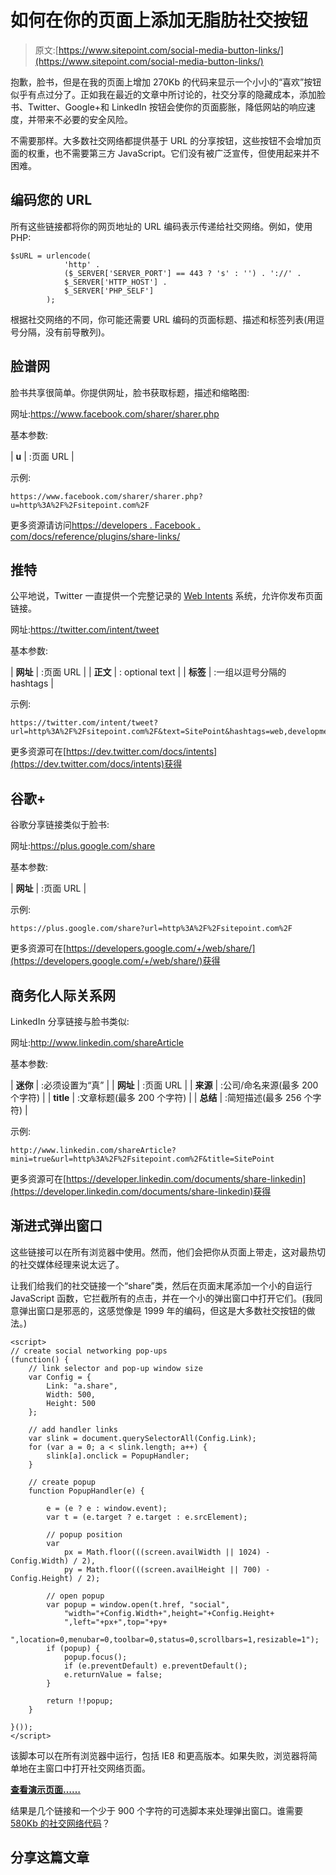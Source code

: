 # 如何在你的页面上添加无脂肪社交按钮

> 原文:[https://www.sitepoint.com/social-media-button-links/](https://www.sitepoint.com/social-media-button-links/)

抱歉，脸书，但是在我的页面上增加 270Kb 的代码来显示一个小小的“喜欢”按钮似乎有点过分了。正如我在最近的文章中所讨论的，社交分享的隐藏成本，添加脸书、Twitter、Google+和 LinkedIn 按钮会使你的页面膨胀，降低网站的响应速度，并带来不必要的安全风险。

不需要那样。大多数社交网络都提供基于 URL 的分享按钮，这些按钮不会增加页面的权重，也不需要第三方 JavaScript。它们没有被广泛宣传，但使用起来并不困难。

## 编码您的 URL

所有这些链接都将你的网页地址的 URL 编码表示传递给社交网络。例如，使用 PHP:

```
$sURL = urlencode(
			'http' .
			($_SERVER['SERVER_PORT'] == 443 ? 's' : '') . '://' .
			$_SERVER['HTTP_HOST'] .
			$_SERVER['PHP_SELF']
		);
```

根据社交网络的不同，你可能还需要 URL 编码的页面标题、描述和标签列表(用逗号分隔，没有前导散列)。

## 脸谱网

脸书共享很简单。你提供网址，脸书获取标题，描述和缩略图:

网址:https://www.facebook.com/sharer/sharer.php

基本参数:

| **u** | :页面 URL |

示例:

```
https://www.facebook.com/sharer/sharer.php?u=http%3A%2F%2Fsitepoint.com%2F
```

更多资源请访问[https://developers . Facebook . com/docs/reference/plugins/share-links/](https://developers.facebook.com/docs/reference/plugins/share-links/)

## 推特

公平地说，Twitter 一直提供一个完整记录的 [Web Intents](https://dev.twitter.com/docs/intents) 系统，允许你发布页面链接。

网址:https://twitter.com/intent/tweet

基本参数:

| **网址** | :页面 URL |
| **正文** | : optional text |
| **标签** | :一组以逗号分隔的 hashtags |

示例:

```
https://twitter.com/intent/tweet?url=http%3A%2F%2Fsitepoint.com%2F&text=SitePoint&hashtags=web,development
```

更多资源可在[https://dev.twitter.com/docs/intents](https://dev.twitter.com/docs/intents)获得

## 谷歌+

谷歌分享链接类似于脸书:

网址:https://plus.google.com/share

基本参数:

| **网址** | :页面 URL |

示例:

```
https://plus.google.com/share?url=http%3A%2F%2Fsitepoint.com%2F
```

更多资源可在[https://developers.google.com/+/web/share/](https://developers.google.com/+/web/share/)获得

## 商务化人际关系网

LinkedIn 分享链接与脸书类似:

网址:http://www.linkedin.com/shareArticle

基本参数:

| **迷你** | :必须设置为“真” |
| **网址** | :页面 URL |
| **来源** | :公司/命名来源(最多 200 个字符) |
| **title** | :文章标题(最多 200 个字符) |
| **总结** | :简短描述(最多 256 个字符) |

示例:

```
http://www.linkedin.com/shareArticle?mini=true&url=http%3A%2F%2Fsitepoint.com%2F&title=SitePoint
```

更多资源可在[https://developer.linkedin.com/documents/share-linkedin](https://developer.linkedin.com/documents/share-linkedin)获得

## 渐进式弹出窗口

这些链接可以在所有浏览器中使用。然而，他们会把你从页面上带走，这对最热切的社交媒体经理来说太远了。

让我们给我们的社交链接一个“share”类，然后在页面末尾添加一个小的自运行 JavaScript 函数，它拦截所有的点击，并在一个小的弹出窗口中打开它们。(我同意弹出窗口是邪恶的，这感觉像是 1999 年的编码，但这是大多数社交按钮的做法。)

```
<script>
// create social networking pop-ups
(function() {
	// link selector and pop-up window size
	var Config = {
		Link: "a.share",
		Width: 500,
		Height: 500
	};

	// add handler links
	var slink = document.querySelectorAll(Config.Link);
	for (var a = 0; a < slink.length; a++) {
		slink[a].onclick = PopupHandler;
	}

	// create popup
	function PopupHandler(e) {

		e = (e ? e : window.event);
		var t = (e.target ? e.target : e.srcElement);

		// popup position
		var
			px = Math.floor(((screen.availWidth || 1024) - Config.Width) / 2),
			py = Math.floor(((screen.availHeight || 700) - Config.Height) / 2);

		// open popup
		var popup = window.open(t.href, "social", 
			"width="+Config.Width+",height="+Config.Height+
			",left="+px+",top="+py+
			",location=0,menubar=0,toolbar=0,status=0,scrollbars=1,resizable=1");
		if (popup) {
			popup.focus();
			if (e.preventDefault) e.preventDefault();
			e.returnValue = false;
		}

		return !!popup;
	}

}());
</script>
```

该脚本可以在所有浏览器中运行，包括 IE8 和更高版本。如果失败，浏览器将简单地在主窗口中打开社交网络页面。

[**查看演示页面……**](https://blogs.sitepointstatic.com/examples/tech/social-buttons/index.html)

结果是几个链接和一个少于 900 个字符的可选脚本来处理弹出窗口。谁需要 [580Kb 的社交网络代码](/social-sharing-hidden-costs/)？

## 分享这篇文章